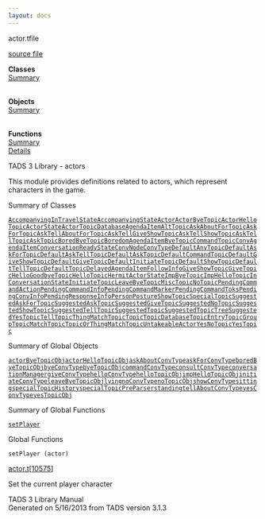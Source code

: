 ```yaml
---
layout: docs
---
```

<span class="title">actor.t</span><span class="type">file</span>

[source file](../source/actor.t.html)

**Classes**  
[Summary](#_ClassSummary_)  
 

**Objects**  
[Summary](#_ObjectSummary_)  
 

**Functions**  
[Summary](#_FunctionSummary_)  
[Details](#_Functions_)

<div class="fdesc">

TADS 3 Library - actors

This module provides definitions related to actors, which represent
characters in the game.

</div>

<span id="_ClassSummary_"></span>

<div class="mjhd">

<span class="hdln">Summary of Classes</span>  

</div>

[`AccompanyingInTravelState`](../object/AccompanyingInTravelState.html)[`AccompanyingState`](../object/AccompanyingState.html)[`Actor`](../object/Actor.html)[`ActorByeTopic`](../object/ActorByeTopic.html)[`ActorHelloTopic`](../object/ActorHelloTopic.html)[`ActorState`](../object/ActorState.html)[`ActorTopicDatabase`](../object/ActorTopicDatabase.html)[`AgendaItem`](../object/AgendaItem.html)[`AltTopic`](../object/AltTopic.html)[`AskAboutForTopic`](../object/AskAboutForTopic.html)[`AskForTopic`](../object/AskForTopic.html)[`AskTellAboutForTopic`](../object/AskTellAboutForTopic.html)[`AskTellGiveShowTopic`](../object/AskTellGiveShowTopic.html)[`AskTellShowTopic`](../object/AskTellShowTopic.html)[`AskTellTopic`](../object/AskTellTopic.html)[`AskTopic`](../object/AskTopic.html)[`BoredByeTopic`](../object/BoredByeTopic.html)[`BoredomAgendaItem`](../object/BoredomAgendaItem.html)[`ByeTopic`](../object/ByeTopic.html)[`CommandTopic`](../object/CommandTopic.html)[`ConvAgendaItem`](../object/ConvAgendaItem.html)[`ConversationReadyState`](../object/ConversationReadyState.html)[`ConvNode`](../object/ConvNode.html)[`ConvType`](../object/ConvType.html)[`DefaultAnyTopic`](../object/DefaultAnyTopic.html)[`DefaultAskForTopic`](../object/DefaultAskForTopic.html)[`DefaultAskTellTopic`](../object/DefaultAskTellTopic.html)[`DefaultAskTopic`](../object/DefaultAskTopic.html)[`DefaultCommandTopic`](../object/DefaultCommandTopic.html)[`DefaultGiveShowTopic`](../object/DefaultGiveShowTopic.html)[`DefaultGiveTopic`](../object/DefaultGiveTopic.html)[`DefaultInitiateTopic`](../object/DefaultInitiateTopic.html)[`DefaultShowTopic`](../object/DefaultShowTopic.html)[`DefaultTellTopic`](../object/DefaultTellTopic.html)[`DefaultTopic`](../object/DefaultTopic.html)[`DelayedAgendaItem`](../object/DelayedAgendaItem.html)[`FollowInfo`](../object/FollowInfo.html)[`GiveShowTopic`](../object/GiveShowTopic.html)[`GiveTopic`](../object/GiveTopic.html)[`HelloGoodbyeTopic`](../object/HelloGoodbyeTopic.html)[`HelloTopic`](../object/HelloTopic.html)[`HermitActorState`](../object/HermitActorState.html)[`ImpByeTopic`](../object/ImpByeTopic.html)[`ImpHelloTopic`](../object/ImpHelloTopic.html)[`InConversationState`](../object/InConversationState.html)[`InitiateTopic`](../object/InitiateTopic.html)[`LeaveByeTopic`](../object/LeaveByeTopic.html)[`MiscTopic`](../object/MiscTopic.html)[`NoTopic`](../object/NoTopic.html)[`PendingCommandAction`](../object/PendingCommandAction.html)[`PendingCommandInfo`](../object/PendingCommandInfo.html)[`PendingCommandMarker`](../object/PendingCommandMarker.html)[`PendingCommandToks`](../object/PendingCommandToks.html)[`PendingConvInfo`](../object/PendingConvInfo.html)[`PendingResponseInfo`](../object/PendingResponseInfo.html)[`Person`](../object/Person.html)[`Posture`](../object/Posture.html)[`ShowTopic`](../object/ShowTopic.html)[`SpecialTopic`](../object/SpecialTopic.html)[`SuggestedAskForTopic`](../object/SuggestedAskForTopic.html)[`SuggestedAskTopic`](../object/SuggestedAskTopic.html)[`SuggestedGiveTopic`](../object/SuggestedGiveTopic.html)[`SuggestedNoTopic`](../object/SuggestedNoTopic.html)[`SuggestedShowTopic`](../object/SuggestedShowTopic.html)[`SuggestedTellTopic`](../object/SuggestedTellTopic.html)[`SuggestedTopic`](../object/SuggestedTopic.html)[`SuggestedTopicTree`](../object/SuggestedTopicTree.html)[`SuggestedYesTopic`](../object/SuggestedYesTopic.html)[`TellTopic`](../object/TellTopic.html)[`ThingMatchTopic`](../object/ThingMatchTopic.html)[`Topic`](../object/Topic.html)[`TopicDatabase`](../object/TopicDatabase.html)[`TopicEntry`](../object/TopicEntry.html)[`TopicGroup`](../object/TopicGroup.html)[`TopicMatchTopic`](../object/TopicMatchTopic.html)[`TopicOrThingMatchTopic`](../object/TopicOrThingMatchTopic.html)[`UntakeableActor`](../object/UntakeableActor.html)[`YesNoTopic`](../object/YesNoTopic.html)[`YesTopic`](../object/YesTopic.html)
<span id="_ObjectSummary_"></span>

<div class="mjhd">

<span class="hdln">Summary of Global Objects</span>  

</div>

[`actorByeTopicObj`](../object/actorByeTopicObj.html)[`actorHelloTopicObj`](../object/actorHelloTopicObj.html)[`askAboutConvType`](../object/askAboutConvType.html)[`askForConvType`](../object/askForConvType.html)[`boredByeTopicObj`](../object/boredByeTopicObj.html)[`byeConvType`](../object/byeConvType.html)[`byeTopicObj`](../object/byeTopicObj.html)[`commandConvType`](../object/commandConvType.html)[`consultConvType`](../object/consultConvType.html)[`conversationManager`](../object/conversationManager.html)[`giveConvType`](../object/giveConvType.html)[`helloConvType`](../object/helloConvType.html)[`helloTopicObj`](../object/helloTopicObj.html)[`impHelloTopicObj`](../object/impHelloTopicObj.html)[`initiateConvType`](../object/initiateConvType.html)[`leaveByeTopicObj`](../object/leaveByeTopicObj.html)[`lying`](../object/lying.html)[`noConvType`](../object/noConvType.html)[`noTopicObj`](../object/noTopicObj.html)[`showConvType`](../object/showConvType.html)[`sitting`](../object/sitting.html)[`specialTopicHistory`](../object/specialTopicHistory.html)[`specialTopicPreParser`](../object/specialTopicPreParser.html)[`standing`](../object/standing.html)[`tellAboutConvType`](../object/tellAboutConvType.html)[`yesConvType`](../object/yesConvType.html)[`yesTopicObj`](../object/yesTopicObj.html)
<span id="FunctionSummary_"></span>

<div class="mjhd">

<span class="hdln">Summary of Global Functions</span>  

</div>

[`setPlayer`](#setPlayer)

<span id="_Functions_"></span>

<div class="mjhd">

<span class="hdln">Global Functions</span>  

</div>

<span id="setPlayer"></span>

`setPlayer (actor)`

[actor.t](../file/actor.t.html)\[[10575](../source/actor.t.html#10575)\]

<div class="desc">

Set the current player character

</div>

<div class="ftr">

TADS 3 Library Manual  
Generated on 5/16/2013 from TADS version 3.1.3

</div>
